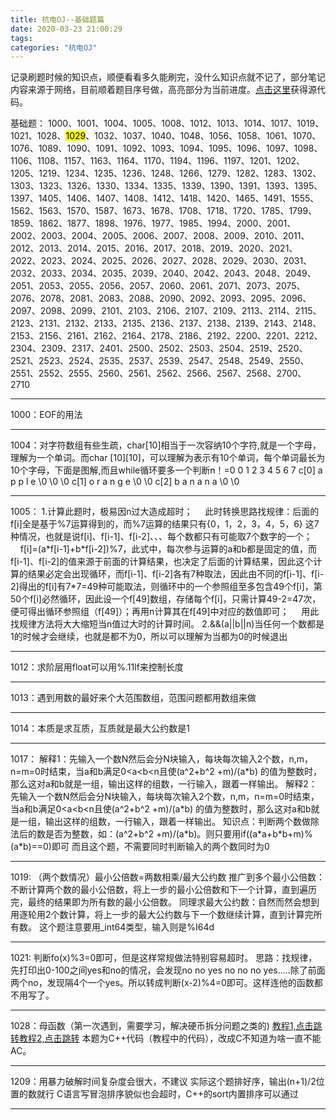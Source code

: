 ```yaml
---
title: 杭电OJ--基础题篇
date: 2020-03-23 21:00:29
tags:
categories: "杭电OJ"
---
```

记录刷题时候的知识点，顺便看看多久能刷完，没什么知识点就不记了，部分笔记内容来源于网络，目前顺着题目序号做，高亮部分为当前进度。[点击这里](https://github.com/MrChanGG/HDOJ.git)获得源代码。


基础题：
1000、1001、1004、1005、1008、1012、1013、1014、1017、1019、1021、1028、<mark>1029</mark>、1032、1037、1040、1048、1056、1058、1061、1070、1076、1089、1090、1091、1092、1093、1094、1095、1096、1097、1098、1106、1108、1157、1163、1164、1170、1194、1196、1197、1201、1202、1205、1219、1234、1235、1236、1248、1266、1279、1282、1283、1302、1303、1323、1326、1330、1334、1335、1339、1390、1391、1393、1395、1397、1405、1406、1407、1408、1412、1418、1420、1465、1491、1555、1562、1563、1570、1587、1673、1678、1708、1718、1720、1785、1799、1859、1862、1877、1898、1976、1977、1985、1994、2000、2001、2002、2003、2004、2005、2006、2007、2008、2009、2010、2011、2012、2013、2014、2015、2016、2017、2018、2019、2020、2021、2022、2023、2024、2025、2026、2027、2028、2029、2030、2031、2032、2033、2034、2035、2039、2040、2042、2043、2048、2049、2051、2053、2055、2056、2057、2060、2061、2071、2073、2075、2076、2078、2081、2083、2088、2090、2092、2093、2095、2096、2097、2098、2099、2101、2103、2106、2107、2109、2113、2114、2115、2123、2131、2132、2133、2135、2136、2137、2138、2139、2143、2148、2153、2156、2161、2162、2164、2178、2186、2192、2200、2201、2212、2304、2309、2317、2401、2500、2502、2503、2504、2519、2520、2521、2523、2524、2535、2537、2539、2547、2548、2549、2550、2551、2552、2555、2560、2561、2562、2566、2567、2568、2700、2710

***
1000：EOF的用法
***
1004：对字符数组有些生疏，char[10]相当于一次容纳10个字符,就是一个字母，理解为一个单词。而char [10][10]，可以理解为表示有10个单词，每个单词最长为10个字母，下面是图解,而且while循环要多一个判断n！=0
	0	1	2	3	4	5	6	7
c[0]	a	p	p	l	e	\0	\0	\0
c[1]	o	r	a	n	g	e	\0	\0
c[2]	b	a	n	a	n	a	\0	\0
***
1005：
1.计算此题时，极易因n过大造成超时；
    此时转换思路找规律：后面的f[i]全是基于%7运算得到的，而%7运算的结果只有{0，1，2，3，4，5，6} 这7种情况，也就是说f[i]、f[i-1]、f[i-2]、、、每个数都只有可能取7个数字的一个；
    f[i]=(a\*f[i-1]+b\*f[i-2])%7，此式中，每次参与运算的a和b都是固定的值，而f[i-1]、f[i-2]的值来源于前面的计算结果，也决定了后面的计算结果，因此这个计算的结果必定会出现循环，而f[i-1]、f[i-2]各有7种取法，因此由不同的f[i-1]、f[i-2]得出的f[i]有7*7=49种可能取法，则循环中的一个参照组至多包含49个f[i]，第50个f[i]必然循环，因此设一个f[49]数组，存储每个f[i]，只需计算49-2=47次，便可得出循环参照组（f[49]）；再用n计算其在f[49]中对应的数值即可；
    用此找规律方法将大大缩短当n值过大时的计算时间。
2.&&(a||b||n)当任何一个数都是1的时候才会继续，也就是都不为0，所以可以理解为当都为0的时候退出
***
1012：求阶层用float可以用%.11lf来控制长度
***
1013：遇到用数的最好来个大范围数组，范围问题都用数组来做
***
1014：本质是求互质，互质就是最大公约数是1
***
1017：
解释1：先输入一个数N然后会分N块输入，每块每次输入2个数，n,m，n=m=0时结束，当a和b满足0<a<b<n且使(a^2+b^2 +m)/(a\*b) 的值为整数时，那么这对a和b就是一组，输出这样的组数，一行输入，跟着一样输出。
解释2：先输入一个数N然后会分N块输入，每块每次输入2个数，n,m，n=m=0时结束，当a和b满足0<a<b<n且使(a^2+b^2 +m)/(a\*b) 的值为整数时，那么这对a和b就是一组，输出这样的组数，一行输入，跟着一样输出。
知识点：判断两个数做除法后的数是否为整数，如：(a^2+b^2 +m)/(a\*b)。则只要用if((a\*a+b\*b+m)%(a\*b)==0)即可
而且这个题，不需要同时判断输入的两个数同时为0
***
1019:
（两个数情况）最小公倍数=两数相乘/最大公约数
推广到多个最小公倍数：不断计算两个数的最小公倍数，将上一步的最小公倍数和下一个计算，直到遍历完，最终的结果即为所有数的最小公倍数。
同理求最大公约数：自然而然会想到用逐轮用2个数计算，将上一步的最大公约数与下一个数继续计算，直到计算完所有数。
这个题注意要用_int64类型，输入则是%I64d
***
1021:
判断fo(x)%3=0即可，但是这样常规做法特别容易超时。
思路：找规律，先打印出0-100之间yes和no的情况，会发现no no yes  no no no yes.....除了前面两个no，发现隔4个一个yes。所以转成判断(x-2)%4=0即可。这样连他的函数都不用写了。
***
1028：母函数（第一次遇到，需要学习，解决硬币拆分问题之类的)  [教程1,点击跳转](https://www.cnblogs.com/linyujun/p/5207730.html)[教程2,点击跳转](https://blog.csdn.net/yu121380/article/details/79914529)
本题为C++代码（教程中的代码），改成C不知道为啥一直不能AC。
***
1209：用暴力破解时间复杂度会很大，不建议
实际这个题排好序，输出(n+1)/2位置的数就行
C语言写冒泡排序貌似也会超时，C++的sort内置排序可以通过
***